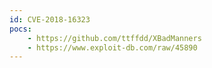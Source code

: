 ```yaml
---
id: CVE-2018-16323
pocs:
    - https://github.com/ttffdd/XBadManners
    - https://www.exploit-db.com/raw/45890
---
```

